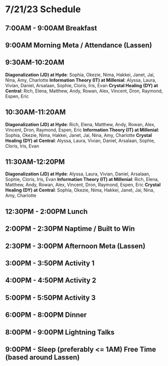 # 7/21/23 Schedule

## 7:00AM - 9:00AM Breakfast
## 9:00AM **Morning Meta / Attendance** (Lassen)
## 9:30AM-10:20AM
**Diagonalization (JD) at Hyde**: Sophia, Okezie, Nima, Hakkei, Janet, Jai, Nina, Amy, Charlotte
**Information Theory (IT) at Millenial**: Alyssa, Laura, Vivian, Daniel, Arsalaan, Sophie, Cloris, Iris, Evan
**Crystal Healing (DY) at Central**: Rich, Elena, Matthew, Andy, Rowan, Alex, Vincent, Dron, Raymond, Espen, Eric
## 10:30AM-11:20AM
**Diagonalization (JD) at Hyde**: Rich, Elena, Matthew, Andy, Rowan, Alex, Vincent, Dron, Raymond, Espen, Eric
**Information Theory (IT) at Millenial**: Sophia, Okezie, Nima, Hakkei, Janet, Jai, Nina, Amy, Charlotte
**Crystal Healing (DY) at Central**: Alyssa, Laura, Vivian, Daniel, Arsalaan, Sophie, Cloris, Iris, Evan
## 11:30AM-12:20PM
**Diagonalization (JD) at Hyde**: Alyssa, Laura, Vivian, Daniel, Arsalaan, Sophie, Cloris, Iris, Evan
**Information Theory (IT) at Millenial**: Rich, Elena, Matthew, Andy, Rowan, Alex, Vincent, Dron, Raymond, Espen, Eric
**Crystal Healing (DY) at Central**: Sophia, Okezie, Nima, Hakkei, Janet, Jai, Nina, Amy, Charlotte

## 12:30PM - 2:00PM Lunch
## 2:00PM - 2:30PM Naptime / Built to Win
## 2:30PM - 3:00PM **Afternoon Meta** (Lassen)
## 3:00PM - 3:50PM Activity 1
## 4:00PM - 4:50PM Activity 2
## 5:00PM - 5:50PM Activity 3
## 6:00PM - 8:00PM Dinner
## 8:00PM - 9:00PM Lightning Talks
## 9:00PM - Sleep (preferably <= 1AM) Free Time (based around Lassen)

